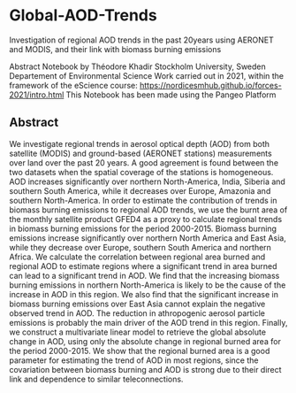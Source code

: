# Global-AOD-Trends
Investigation of regional AOD trends in the past 20years using AERONET and MODIS, and their link with biomass burning emissions

Abstract
Notebook by Théodore Khadir
Stockholm University, Sweden
Departement of Environmental Science
Work carried out in 2021, within the framework of the eScience course: https://nordicesmhub.github.io/forces-2021/intro.html
This Notebook has been made using the Pangeo Platform

## Abstract
We investigate regional trends in aerosol optical depth (AOD) from both satellite (MODIS) and ground-based (AERONET stations) measurements 
over land over the past 20 years. A good agreement is found between the two datasets when the spatial coverage of the stations is homogeneous. 
AOD increases significantly over northern North-America, India, Siberia and southern South America, while it decreases over Europe, Amazonia 
and southern North-America. In order to estimate the contribution of trends in biomass burning emissions to regional AOD trends, we use the burnt 
area of the monthly satellite product GFED4 as a proxy to calculate regional trends in biomass burning emissions for the period 2000-2015. 
Biomass burning emissions increase significantly over northern North America and East Asia, while they decrease over Europe, southern South America 
and northern Africa. We calculate the correlation between regional area burned and regional AOD to estimate regions where a significant trend in 
area burned can lead to a significant trend in AOD. We find that the increasing biomass burning emissions in northern North-America is likely to 
be the cause of the increase in AOD in this region. We also find that the significant increase in biomass burning emissions over East Asia cannot 
explain the negative observed trend in AOD. The reduction in athropogenic aerosol particle emissions is probably the main driver of the AOD trend 
in this region. Finally, we construct a multivariate linear model to retrieve the global absolute change in AOD, using only the absolute change 
in regional burned area for the period 2000-2015. We show that the regional burned area is a good parameter for estimating the trend of AOD in most 
regions, since the covariation between biomass burning and AOD is strong due to their direct link and dependence to similar teleconnections.
